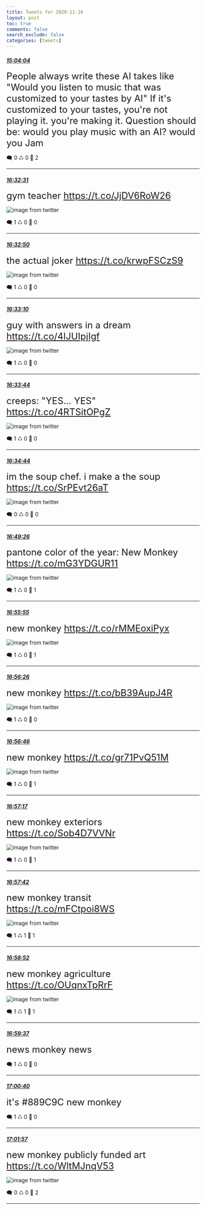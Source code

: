 ```yaml
---
title: Tweets for 2020-11-16
layout: post
toc: true
comments: false
search_exclude: false
categories: [tweets]
---
```



#### <a href = "https://twitter.com/deepfates/status/1328458844310282242">*15:04:04*</a>

<font size="5">People always write these AI takes like "Would you listen to music that was customized to your tastes by AI"  If it's customized to your tastes, you're not playing it. you're making it.  Question should be: would you play music with an AI? would you Jam</font>



🗨️ 0 ♺ 0 🤍  2   

---
    
#### <a href = "https://twitter.com/deepfates/status/1328481104068833280">*16:32:31*</a>

<font size="5">gym teacher  https://t.co/JjDV6RoW26</font>

![image from twitter](/images/Em-2hgxWMAIrNyq.png)


🗨️ 1 ♺ 0 🤍  0   

---
    
#### <a href = "https://twitter.com/deepfates/status/1328481182737162240">*16:32:50*</a>

<font size="5">the actual joker  https://t.co/krwpFSCzS9</font>

![image from twitter](/images/Em-2mHkXIAIAs5N.png)


🗨️ 1 ♺ 0 🤍  0   

---
    
#### <a href = "https://twitter.com/deepfates/status/1328481264161079296">*16:33:10*</a>

<font size="5">guy with answers in a dream  https://t.co/4IJUIpjIgf</font>

![image from twitter](/images/Em-2q3WW8AAAKO1.png)


🗨️ 1 ♺ 0 🤍  0   

---
    
#### <a href = "https://twitter.com/deepfates/status/1328481409657434113">*16:33:44*</a>

<font size="5">creeps: "YES... YES"  https://t.co/4RTSitOPgZ</font>

![image from twitter](/images/Em-2zUGXYAAj7_J.jpg)


🗨️ 1 ♺ 0 🤍  0   

---
    
#### <a href = "https://twitter.com/deepfates/status/1328481662037073920">*16:34:44*</a>

<font size="5">im the soup chef. i make a the soup  https://t.co/SrPEvt26aT</font>

![image from twitter](/images/Em-3CAhXYAYOF_2.png)


🗨️ 0 ♺ 0 🤍  0   

---
    
#### <a href = "https://twitter.com/deepfates/status/1328485361857802241">*16:49:26*</a>

<font size="5">pantone color of the year: New Monkey  https://t.co/mG3YDGUR11</font>

![image from twitter](/images/Em-6ZWGWEAMyrhy.jpg)


🗨️ 1 ♺ 0 🤍  1   

---
    
#### <a href = "https://twitter.com/deepfates/status/1328486990103408643">*16:55:55*</a>

<font size="5">new monkey  https://t.co/rMMEoxiPyx</font>

![image from twitter](/images/Em-74JQW8AAOO1f.jpg)


🗨️ 1 ♺ 0 🤍  1   

---
    
#### <a href = "https://twitter.com/deepfates/status/1328487122299473922">*16:56:26*</a>

<font size="5">new monkey  https://t.co/bB39AupJ4R</font>

![image from twitter](/images/Em-7_19W8AcENGG.jpg)


🗨️ 1 ♺ 0 🤍  0   

---
    
#### <a href = "https://twitter.com/deepfates/status/1328487203601850371">*16:56:46*</a>

<font size="5">new monkey  https://t.co/gr71PvQ51M</font>

![image from twitter](/images/Em-8EjnXEAA_FYb.jpg)


🗨️ 1 ♺ 0 🤍  1   

---
    
#### <a href = "https://twitter.com/deepfates/status/1328487335143596032">*16:57:17*</a>

<font size="5">new monkey exteriors  https://t.co/Sob4D7VVNr</font>

![image from twitter](/images/Em-8MOfW8AAxpkc.jpg)


🗨️ 1 ♺ 0 🤍  1   

---
    
#### <a href = "https://twitter.com/deepfates/status/1328487441972535302">*16:57:42*</a>

<font size="5">new monkey transit  https://t.co/mFCtpoi8WS</font>

![image from twitter](/images/Em-8SeAXUAMbQ6A.jpg)


🗨️ 1 ♺ 1 🤍  1   

---
    
#### <a href = "https://twitter.com/deepfates/status/1328487734911102978">*16:58:52*</a>

<font size="5">new monkey agriculture  https://t.co/OUqnxTpRrF</font>

![image from twitter](/images/Em-8jg0XIAMrUVD.jpg)


🗨️ 1 ♺ 1 🤍  1   

---
    
#### <a href = "https://twitter.com/deepfates/status/1328487921628958721">*16:59:37*</a>

<font size="5">news monkey news</font>



🗨️ 1 ♺ 0 🤍  0   

---
    
#### <a href = "https://twitter.com/deepfates/status/1328488186939576322">*17:00:40*</a>

<font size="5">it's #889C9C new monkey</font>



🗨️ 1 ♺ 0 🤍  0   

---
    
#### <a href = "https://twitter.com/deepfates/status/1328488510194651136">*17:01:57*</a>

<font size="5">new monkey publicly funded art  https://t.co/WltMJnqV53</font>

![image from twitter](/images/Em-9Qn-XMAAGkhT.jpg)


🗨️ 0 ♺ 0 🤍  2   

---
    
            

